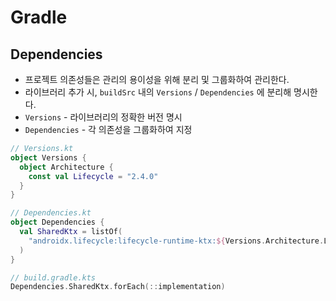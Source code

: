 # Gradle

## Dependencies

- 프로젝트 의존성들은 관리의 용이성을 위해 분리 및 그룹화하여 관리한다.
- 라이브러리 추가 시, `buildSrc` 내의 `Versions` / `Dependencies` 에 분리해 명시한다.
- `Versions` - 라이브러리의 정확한 버전 명시
- `Dependencies` - 각 의존성을 그룹화하여 지정

```kotlin
// Versions.kt
object Versions {
  object Architecture {
    const val Lifecycle = "2.4.0"
  }
}
```

```kotlin
// Dependencies.kt
object Dependencies {
  val SharedKtx = listOf(
    "androidx.lifecycle:lifecycle-runtime-ktx:${Versions.Architecture.Lifecycle}"
  )
}
```

```kotlin
// build.gradle.kts
Dependencies.SharedKtx.forEach(::implementation)
```

